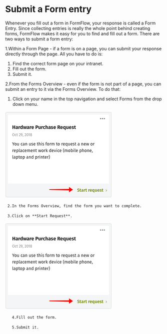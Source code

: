 # Submit a Form entry



Whenever you fill out a form in FormFlow, your response is called a Form Entry. Since collecting entries is really the whole point behind creating forms, FormFlow makes it easy for you to find and fill out a form. There are two ways to submit a form entry:

1.Within a Form Page - if a form is on a page, you can submit your response directly through the page. All you have to do is:

1. Find the correct form page on your intranet.
2. Fill out the form.
3. Submit it.

2.From the Forms Overview - even if the form is not part of a page, you can submit an entry to it via the Forms Overview. To do that:

1. Click on your name in the top navigation and select Forms from the drop down menu. 

![](../../../.gitbook/assets/1%20%2897%29.png)



     2.In the Forms Overview, find the form you want to complete.

     3.Click on **Start Request**.

![](../../../.gitbook/assets/1%20%2827%29.png)



       4.Fill out the form.

       5.Submit it.

  


